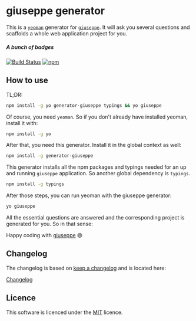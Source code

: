 # giuseppe generator

This is a [`yeoman`](http://yeoman.io/) generator for [`giuseppe`](https://github.com/smartive/giuseppe).
It will ask you several questions and scaffolds a whole web application project for you.

##### A bunch of badges

[![Build Status](https://travis-ci.org/smartive/generator-giuseppe.svg)](https://travis-ci.org/smartive/generator-giuseppe) [![npm](https://img.shields.io/npm/v/generator-giuseppe.svg?maxAge=3600)](https://www.npmjs.com/package/generator-giuseppe)

## How to use

TL;DR:
```bash
npm install -g yo generator-giuseppe typings && yo giuseppe
```

Of course, you need `yeoman`. So if you don't already have installed yeoman, install it with:
```bash
npm install -g yo
```

After that, you need this generator. Install it in the global context as well:
```bash
npm install -g generator-giuseppe
```

This generator installs all the npm packages and typings needed for an up and running `giuseppe`
application. So another global dependency is `typings`.
```bash
npm install -g typings
```

After those steps, you can run yeoman with the giuseppe generator:
```bash
yo giuseppe
```

All the essential questions are answered and the corresponding project is generated for you.
So in that sense:

Happy coding with [giuseppe](https://github.com/smartive/giuseppe) :smile:

## Changelog

The changelog is based on [keep a changelog](http://keepachangelog.com) and is located here:

[Changelog](CHANGELOG.md)

## Licence

This software is licenced under the [MIT](LICENSE) licence.
